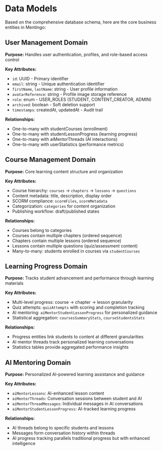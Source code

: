 # Data Models

Based on the comprehensive database schema, here are the core business entities in Mentingo:

## User Management Domain

**Purpose:** Handles user authentication, profiles, and role-based access control

**Key Attributes:**
- `id`: UUID - Primary identifier  
- `email`: string - Unique authentication identifier
- `firstName`, `lastName`: string - User profile information
- `avatarReference`: string - Profile image storage reference
- `role`: enum - USER_ROLES (STUDENT, CONTENT_CREATOR, ADMIN)
- `archived`: boolean - Soft deletion support
- `timestamps`: createdAt, updatedAt - Audit trail

**Relationships:**
- One-to-many with studentCourses (enrollment)
- One-to-many with studentLessonProgress (learning progress)
- One-to-many with aiMentorThreads (AI interactions)
- One-to-many with userStatistics (performance metrics)

## Course Management Domain

**Purpose:** Core learning content structure and organization

**Key Attributes:**
- Course hierarchy: `courses` → `chapters` → `lessons` → `questions`
- Content metadata: title, description, display order
- SCORM compliance: `scormFiles`, `scormMetadata` 
- Categorization: `categories` for content organization
- Publishing workflow: draft/published states

**Relationships:**
- Courses belong to categories
- Courses contain multiple chapters (ordered sequence)
- Chapters contain multiple lessons (ordered sequence)  
- Lessons contain multiple questions (quiz/assessment content)
- Many-to-many: students enrolled in courses via `studentCourses`

## Learning Progress Domain

**Purpose:** Tracks student advancement and performance through learning materials

**Key Attributes:**
- Multi-level progress: course → chapter → lesson granularity
- Quiz attempts: `quizAttempts` with scoring and completion tracking
- AI mentoring: `aiMentorStudentLessonProgress` for personalized guidance
- Statistical aggregation: `coursesSummaryStats`, `courseStudentsStats`

**Relationships:**
- Progress entities link students to content at different granularities
- AI mentor threads track personalized learning conversations
- Statistics tables provide aggregated performance insights

## AI Mentoring Domain

**Purpose:** Personalized AI-powered learning assistance and guidance

**Key Attributes:**
- `aiMentorLessons`: AI-enhanced lesson content
- `aiMentorThreads`: Conversation sessions between student and AI
- `aiMentorThreadMessages`: Individual messages in AI conversations
- `aiMentorStudentLessonProgress`: AI-tracked learning progress

**Relationships:**
- AI threads belong to specific students and lessons
- Messages form conversation history within threads
- AI progress tracking parallels traditional progress but with enhanced intelligence

